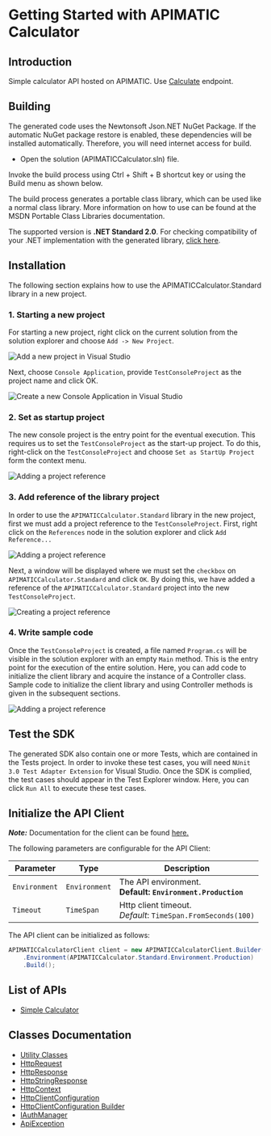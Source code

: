 
# Getting Started with APIMATIC Calculator

## Introduction

Simple calculator API hosted on APIMATIC. Use [Calculate](https://www.github.com/mrafnadeem-apimatic/readme-test-apimatic-dotnet/tree/1.0.0/doc/controllers/simple-calculator.md#get-calculate) endpoint.

## Building

The generated code uses the Newtonsoft Json.NET NuGet Package. If the automatic NuGet package restore is enabled, these dependencies will be installed automatically. Therefore, you will need internet access for build.

* Open the solution (APIMATICCalculator.sln) file.

Invoke the build process using Ctrl + Shift + B shortcut key or using the Build menu as shown below.

The build process generates a portable class library, which can be used like a normal class library. More information on how to use can be found at the MSDN Portable Class Libraries documentation.

The supported version is **.NET Standard 2.0**. For checking compatibility of your .NET implementation with the generated library, [click here](https://dotnet.microsoft.com/en-us/platform/dotnet-standard#versions).

## Installation

The following section explains how to use the APIMATICCalculator.Standard library in a new project.

### 1. Starting a new project

For starting a new project, right click on the current solution from the solution explorer and choose `Add -> New Project`.

![Add a new project in Visual Studio](https://apidocs.io/illustration/cs?workspaceFolder=APIMATIC%20Calculator-CSharp&workspaceName=APIMATICCalculator&projectName=APIMATICCalculator.Standard&rootNamespace=APIMATICCalculator.Standard&step=addProject)

Next, choose `Console Application`, provide `TestConsoleProject` as the project name and click OK.

![Create a new Console Application in Visual Studio](https://apidocs.io/illustration/cs?workspaceFolder=APIMATIC%20Calculator-CSharp&workspaceName=APIMATICCalculator&projectName=APIMATICCalculator.Standard&rootNamespace=APIMATICCalculator.Standard&step=createProject)

### 2. Set as startup project

The new console project is the entry point for the eventual execution. This requires us to set the `TestConsoleProject` as the start-up project. To do this, right-click on the `TestConsoleProject` and choose `Set as StartUp Project` form the context menu.

![Adding a project reference](https://apidocs.io/illustration/cs?workspaceFolder=APIMATIC%20Calculator-CSharp&workspaceName=APIMATICCalculator&projectName=APIMATICCalculator.Standard&rootNamespace=APIMATICCalculator.Standard&step=setStartup)

### 3. Add reference of the library project

In order to use the `APIMATICCalculator.Standard` library in the new project, first we must add a project reference to the `TestConsoleProject`. First, right click on the `References` node in the solution explorer and click `Add Reference...`

![Adding a project reference](https://apidocs.io/illustration/cs?workspaceFolder=APIMATIC%20Calculator-CSharp&workspaceName=APIMATICCalculator&projectName=APIMATICCalculator.Standard&rootNamespace=APIMATICCalculator.Standard&step=addReference)

Next, a window will be displayed where we must set the `checkbox` on `APIMATICCalculator.Standard` and click `OK`. By doing this, we have added a reference of the `APIMATICCalculator.Standard` project into the new `TestConsoleProject`.

![Creating a project reference](https://apidocs.io/illustration/cs?workspaceFolder=APIMATIC%20Calculator-CSharp&workspaceName=APIMATICCalculator&projectName=APIMATICCalculator.Standard&rootNamespace=APIMATICCalculator.Standard&step=createReference)

### 4. Write sample code

Once the `TestConsoleProject` is created, a file named `Program.cs` will be visible in the solution explorer with an empty `Main` method. This is the entry point for the execution of the entire solution. Here, you can add code to initialize the client library and acquire the instance of a Controller class. Sample code to initialize the client library and using Controller methods is given in the subsequent sections.

![Adding a project reference](https://apidocs.io/illustration/cs?workspaceFolder=APIMATIC%20Calculator-CSharp&workspaceName=APIMATICCalculator&projectName=APIMATICCalculator.Standard&rootNamespace=APIMATICCalculator.Standard&step=addCode)

## Test the SDK

The generated SDK also contain one or more Tests, which are contained in the Tests project. In order to invoke these test cases, you will need `NUnit 3.0 Test Adapter Extension` for Visual Studio. Once the SDK is complied, the test cases should appear in the Test Explorer window. Here, you can click `Run All` to execute these test cases.

## Initialize the API Client

**_Note:_** Documentation for the client can be found [here.](https://www.github.com/mrafnadeem-apimatic/readme-test-apimatic-dotnet/tree/1.0.0/doc/client.md)

The following parameters are configurable for the API Client:

| Parameter | Type | Description |
|  --- | --- | --- |
| `Environment` | `Environment` | The API environment. <br> **Default: `Environment.Production`** |
| `Timeout` | `TimeSpan` | Http client timeout.<br>*Default*: `TimeSpan.FromSeconds(100)` |

The API client can be initialized as follows:

```csharp
APIMATICCalculatorClient client = new APIMATICCalculatorClient.Builder()
    .Environment(APIMATICCalculator.Standard.Environment.Production)
    .Build();
```

## List of APIs

* [Simple Calculator](https://www.github.com/mrafnadeem-apimatic/readme-test-apimatic-dotnet/tree/1.0.0/doc/controllers/simple-calculator.md)

## Classes Documentation

* [Utility Classes](https://www.github.com/mrafnadeem-apimatic/readme-test-apimatic-dotnet/tree/1.0.0/doc/utility-classes.md)
* [HttpRequest](https://www.github.com/mrafnadeem-apimatic/readme-test-apimatic-dotnet/tree/1.0.0/doc/http-request.md)
* [HttpResponse](https://www.github.com/mrafnadeem-apimatic/readme-test-apimatic-dotnet/tree/1.0.0/doc/http-response.md)
* [HttpStringResponse](https://www.github.com/mrafnadeem-apimatic/readme-test-apimatic-dotnet/tree/1.0.0/doc/http-string-response.md)
* [HttpContext](https://www.github.com/mrafnadeem-apimatic/readme-test-apimatic-dotnet/tree/1.0.0/doc/http-context.md)
* [HttpClientConfiguration](https://www.github.com/mrafnadeem-apimatic/readme-test-apimatic-dotnet/tree/1.0.0/doc/http-client-configuration.md)
* [HttpClientConfiguration Builder](https://www.github.com/mrafnadeem-apimatic/readme-test-apimatic-dotnet/tree/1.0.0/doc/http-client-configuration-builder.md)
* [IAuthManager](https://www.github.com/mrafnadeem-apimatic/readme-test-apimatic-dotnet/tree/1.0.0/doc/i-auth-manager.md)
* [ApiException](https://www.github.com/mrafnadeem-apimatic/readme-test-apimatic-dotnet/tree/1.0.0/doc/api-exception.md)

